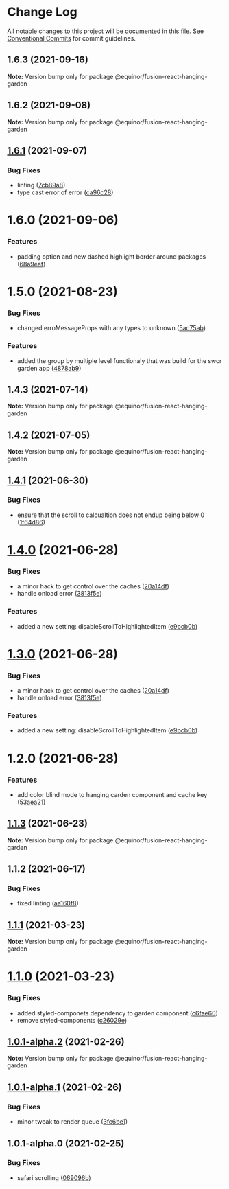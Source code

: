 # Change Log

All notable changes to this project will be documented in this file.
See [Conventional Commits](https://conventionalcommits.org) for commit guidelines.

## 1.6.3 (2021-09-16)

**Note:** Version bump only for package @equinor/fusion-react-hanging-garden





## 1.6.2 (2021-09-08)

**Note:** Version bump only for package @equinor/fusion-react-hanging-garden





## [1.6.1](https://github.com/equinor/fusion-react-components/compare/@equinor/fusion-react-hanging-garden@1.6.0...@equinor/fusion-react-hanging-garden@1.6.1) (2021-09-07)


### Bug Fixes

* linting ([7cb89a8](https://github.com/equinor/fusion-react-components/commit/7cb89a8b2fdb3d78b4ff947b732c974cfe92f61a))
* type cast error of error ([ca96c28](https://github.com/equinor/fusion-react-components/commit/ca96c2883c62066cb82e9853e8eec9540faafd0c))





# 1.6.0 (2021-09-06)


### Features

* padding option and new dashed highlight border around packages ([68a9eaf](https://github.com/equinor/fusion-react-components/commit/68a9eaf672fc7f02729d9d39fa7790a591fbf229))





# 1.5.0 (2021-08-23)


### Bug Fixes

* changed erroMessageProps with any types to unknown ([5ac75ab](https://github.com/equinor/fusion-react-components/commit/5ac75ab6361eae5603a038611684b069e45ecbff))


### Features

* added the group by multiple level functionaly that was build for the swcr garden app ([4878ab9](https://github.com/equinor/fusion-react-components/commit/4878ab9a2769cb1aea104cfe8962b7c1f64ceeee))





## 1.4.3 (2021-07-14)

**Note:** Version bump only for package @equinor/fusion-react-hanging-garden





## 1.4.2 (2021-07-05)

**Note:** Version bump only for package @equinor/fusion-react-hanging-garden





## [1.4.1](https://github.com/equinor/fusion-react-components/compare/@equinor/fusion-react-hanging-garden@1.4.0...@equinor/fusion-react-hanging-garden@1.4.1) (2021-06-30)


### Bug Fixes

* ensure that the scroll to calcualtion does not endup being below 0 ([1f64d86](https://github.com/equinor/fusion-react-components/commit/1f64d861d00cb7eb9d349bdbc1ef78c0b49ac9aa))





# [1.4.0](https://github.com/equinor/fusion-react-components/compare/@equinor/fusion-react-hanging-garden@1.3.0...@equinor/fusion-react-hanging-garden@1.4.0) (2021-06-28)


### Bug Fixes

* a minor hack to get control over the caches ([20a14df](https://github.com/equinor/fusion-react-components/commit/20a14df2391f21487eafcb63bd5bc63bc778db62))
* handle onload error ([3813f5e](https://github.com/equinor/fusion-react-components/commit/3813f5e04e7c728bbe9a9c23557106b60d4f1b67))


### Features

* added a new setting: disableScrollToHighlightedItem ([e9bcb0b](https://github.com/equinor/fusion-react-components/commit/e9bcb0b728133ed7b4f82c0c5a3f9d093e32d98c))





# [1.3.0](https://github.com/equinor/fusion-react-components/compare/@equinor/fusion-react-hanging-garden@1.2.0...@equinor/fusion-react-hanging-garden@1.3.0) (2021-06-28)


### Bug Fixes

* a minor hack to get control over the caches ([20a14df](https://github.com/equinor/fusion-react-components/commit/20a14df2391f21487eafcb63bd5bc63bc778db62))
* handle onload error ([3813f5e](https://github.com/equinor/fusion-react-components/commit/3813f5e04e7c728bbe9a9c23557106b60d4f1b67))


### Features

* added a new setting: disableScrollToHighlightedItem ([e9bcb0b](https://github.com/equinor/fusion-react-components/commit/e9bcb0b728133ed7b4f82c0c5a3f9d093e32d98c))





# 1.2.0 (2021-06-28)


### Features

* add color blind mode to hanging carden component and cache key ([53aea21](https://github.com/equinor/fusion-react-components/commit/53aea2115f2d8907e61661a8bb256fe4c519c6b9))





## [1.1.3](https://github.com/equinor/fusion-react-components/compare/@equinor/fusion-react-hanging-garden@1.1.2...@equinor/fusion-react-hanging-garden@1.1.3) (2021-06-23)

**Note:** Version bump only for package @equinor/fusion-react-hanging-garden





## 1.1.2 (2021-06-17)


### Bug Fixes

* fixed linting ([aa160f8](https://github.com/equinor/fusion-react-components/commit/aa160f8a460256fe7cc86947d031826b34a190c4))





## [1.1.1](https://github.com/equinor/fusion-react-components/compare/@equinor/fusion-react-hanging-garden@1.1.0...@equinor/fusion-react-hanging-garden@1.1.1) (2021-03-23)

**Note:** Version bump only for package @equinor/fusion-react-hanging-garden





# [1.1.0](https://github.com/equinor/fusion-react-components/compare/@equinor/fusion-react-hanging-garden@1.0.1-alpha.2...@equinor/fusion-react-hanging-garden@1.1.0) (2021-03-23)


### Bug Fixes

* added styled-componets dependency to garden component ([c6fae60](https://github.com/equinor/fusion-react-components/commit/c6fae607920b834642b48c32e39f983460f2d350))
* remove styled-components ([c26029e](https://github.com/equinor/fusion-react-components/commit/c26029e41a9a8d7539c45dbe7a912944408a1313))





## [1.0.1-alpha.2](https://github.com/equinor/fusion-react-components/compare/@equinor/fusion-react-hanging-garden@1.0.1-alpha.1...@equinor/fusion-react-hanging-garden@1.0.1-alpha.2) (2021-02-26)

**Note:** Version bump only for package @equinor/fusion-react-hanging-garden





## [1.0.1-alpha.1](https://github.com/equinor/fusion-react-components/compare/@equinor/fusion-react-hanging-garden@1.0.1-alpha.0...@equinor/fusion-react-hanging-garden@1.0.1-alpha.1) (2021-02-26)


### Bug Fixes

* minor tweak to render queue ([3fc6be1](https://github.com/equinor/fusion-react-components/commit/3fc6be1c11531e5ccb9d9b8416edb9bb14afe311))





## 1.0.1-alpha.0 (2021-02-25)


### Bug Fixes

* safari scrolling ([069096b](https://github.com/equinor/fusion-react-components/commit/069096b1570655e393ad40c65e1667579c1bdebc))
